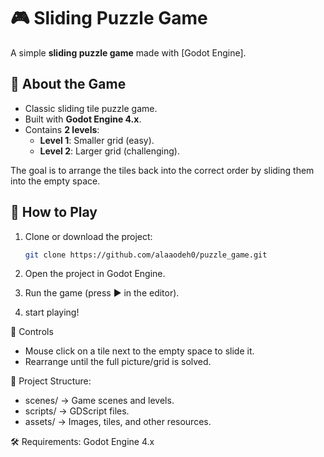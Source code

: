 # 🎮 Sliding Puzzle Game

A simple **sliding puzzle game** made with [Godot Engine].  

## 🧩 About the Game
- Classic sliding tile puzzle game.
- Built with **Godot Engine 4.x**.
- Contains **2 levels**:
  - **Level 1**: Smaller grid (easy).
  - **Level 2**: Larger grid (challenging).

The goal is to arrange the tiles back into the correct order by sliding them into the empty space.

## 🚀 How to Play
1. Clone or download the project:
   ```bash
   git clone https://github.com/alaaodeh0/puzzle_game.git
2. Open the project in Godot Engine.

3. Run the game (press ▶️ in the editor).

4. start playing!


🎯 Controls

- Mouse click on a tile next to the empty space to slide it.
- Rearrange until the full picture/grid is solved.

📂 Project Structure:

- scenes/ → Game scenes and levels.
- scripts/ → GDScript files.
- assets/ → Images, tiles, and other resources.


🛠️ Requirements: 
Godot Engine 4.x


